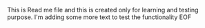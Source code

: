 This is Read me file and this is created only for learning and testing purpose.
I'm adding some more text to test the functionality
EOF

